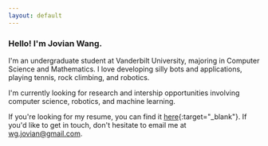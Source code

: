 ```yaml
---
layout: default
---
```


### Hello! I'm Jovian Wang.

I'm an undergraduate student at Vanderbilt University, majoring in Computer Science and Mathematics. I love developing silly bots and applications, playing tennis, rock climbing, and robotics. 

I'm currently looking for research and intership opportunities involving computer science, robotics, and machine learning.

If you're looking for my resume, you can find it [here](assets/JovianWang_Resume.pdf){:target="_blank"}. If you'd like to get in touch, don't hesitate to email me at wg.jovian@gmail.com.